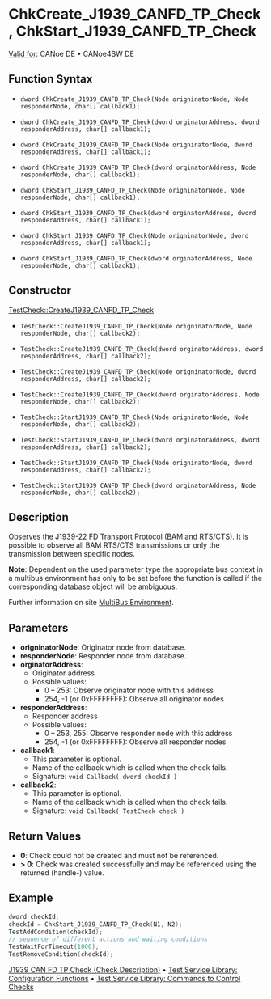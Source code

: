 # ChkCreate_J1939_CANFD_TP_Check, ChkStart_J1939_CANFD_TP_Check

[Valid for](../../../Shared/FeatureAvailability.md): CANoe DE • CANoe4SW DE

## Function Syntax

- `dword ChkCreate_J1939_CANFD_TP_Check(Node origninatorNode, Node responderNode, char[] callback1);`
- `dword ChkCreate_J1939_CANFD_TP_Check(dword orginatorAddress, dword responderAddress, char[] callback1);`
- `dword ChkCreate_J1939_CANFD_TP_Check(Node origninatorNode, dword responderAddress, char[] callback1);`
- `dword ChkCreate_J1939_CANFD_TP_Check(dword orginatorAddress, Node responderNode, char[] callback1);`

- `dword ChkStart_J1939_CANFD_TP_Check(Node origninatorNode, Node responderNode, char[] callback1);`
- `dword ChkStart_J1939_CANFD_TP_Check(dword orginatorAddress, dword responderAddress, char[] callback1);`
- `dword ChkStart_J1939_CANFD_TP_Check(Node origninatorNode, dword responderAddress, char[] callback1);`
- `dword ChkStart_J1939_CANFD_TP_Check(dword orginatorAddress, Node responderNode, char[] callback1);`

## Constructor

[TestCheck::CreateJ1939_CANFD_TP_Check](../../../Shared/CAPL/General/ClassesAndObjects.md)

- `TestCheck::CreateJ1939_CANFD_TP_Check(Node origninatorNode, Node responderNode, char[] callback2);`
- `TestCheck::CreateJ1939_CANFD_TP_Check(dword orginatorAddress, dword responderAddress, char[] callback2);`
- `TestCheck::CreateJ1939_CANFD_TP_Check(Node origninatorNode, dword responderAddress, char[] callback2);`
- `TestCheck::CreateJ1939_CANFD_TP_Check(dword orginatorAddress, Node responderNode, char[] callback2);`

- `TestCheck::StartJ1939_CANFD_TP_Check(Node origninatorNode, Node responderNode, char[] callback2);`
- `TestCheck::StartJ1939_CANFD_TP_Check(dword orginatorAddress, dword responderAddress, char[] callback2);`
- `TestCheck::StartJ1939_CANFD_TP_Check(Node origninatorNode, dword responderAddress, char[] callback2);`
- `TestCheck::StartJ1939_CANFD_TP_Check(dword orginatorAddress, Node responderNode, char[] callback2);`

## Description

Observes the J1939-22 FD Transport Protocol (BAM and RTS/CTS). It is possible to observe all BAM RTS/CTS transmissions or only the transmission between specific nodes.

**Note**: Dependent on the used parameter type the appropriate bus context in a multibus environment has only to be set before the function is called if the corresponding database object will be ambiguous.

Further information on site [MultiBus Environment](../../../Shared/CAPL/General/TestMultiBusEnvironment.md).

## Parameters

- **origninatorNode**: Originator node from database.
- **responderNode**: Responder node from database.
- **orginatorAddress**:
  - Originator address
  - Possible values:
    - 0 – 253: Observe originator node with this address
    - 254, -1 (or 0xFFFFFFFF): Observe all originator nodes
- **responderAddress**:
  - Responder address
  - Possible values:
    - 0 – 253, 255: Observe responder node with this address
    - 254, -1 (or 0xFFFFFFFF): Observe all responder nodes
- **callback1**:
  - This parameter is optional.
  - Name of the callback which is called when the check fails.
  - Signature: `void Callback( dword checkId )`
- **callback2**:
  - This parameter is optional.
  - Name of the callback which is called when the check fails.
  - Signature: `void Callback( TestCheck check )`

## Return Values

- **0**: Check could not be created and must not be referenced.
- **\> 0**: Check was created successfully and may be referenced using the returned (handle-) value.

## Example

```c
dword checkId;
checkId = ChkStart_J1939_CANFD_TP_Check(N1, N2);
TestAddCondition(checkId);
// sequence of different actions and waiting conditions
TestWaitForTimeout(1000);
TestRemoveCondition(checkId);
```

[J1939 CAN FD TP Check (Check Description)](../../../TestCommands/CheckDescriptions/CDJ1939CANFDtpCheck.md) • [Test Service Library: Configuration Functions](../CAPLfunctionsTSLConfigurationFunctions.md) • [Test Service Library: Commands to Control Checks](../CAPLfunctionsTSLCheckControlCommands.md)
